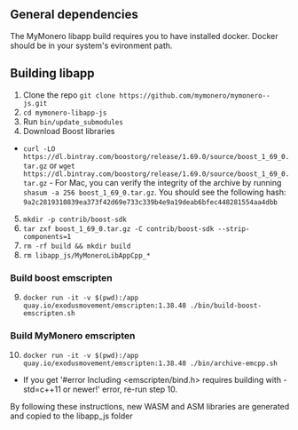 ## General dependencies
The MyMonero libapp build requires you to have installed docker. Docker should be in your system's evironment path.

## Building libapp

1. Clone the repo `git clone https://github.com/mymonero/mymonero--js.git`
2. `cd mymonero-libapp-js`
3. Run `bin/update_submodules`
4. Download Boost libraries
* `curl -LO https://dl.bintray.com/boostorg/release/1.69.0/source/boost_1_69_0.tar.gz` or `wget https://dl.bintray.com/boostorg/release/1.69.0/source/boost_1_69_0.tar.gz` - For Mac, you can verify the integrity of the archive by running `shasum -a 256 boost_1_69_0.tar.gz`. You should see the following hash: `9a2c2819310839ea373f42d69e733c339b4e9a19deab6bfec448281554aa4dbb`
5. `mkdir -p contrib/boost-sdk`
6. `tar zxf boost_1_69_0.tar.gz -C contrib/boost-sdk --strip-components=1`
7. `rm -rf build && mkdir build`
8. `rm libapp_js/MyMoneroLibAppCpp_*`

### Build boost emscripten
9. `docker run -it -v $(pwd):/app quay.io/exodusmovement/emscripten:1.38.48 ./bin/build-boost-emscripten.sh`

### Build MyMonero emscripten
10. `docker run -it -v $(pwd):/app quay.io/exodusmovement/emscripten:1.38.48 ./bin/archive-emcpp.sh`
 * If you get '#error Including <emscripten/bind.h> requires building with -std=c++11 or newer!' error, re-run step 10. 
 
 By following these instructions, new WASM and ASM libraries are generated and copied to the libapp_js folder
